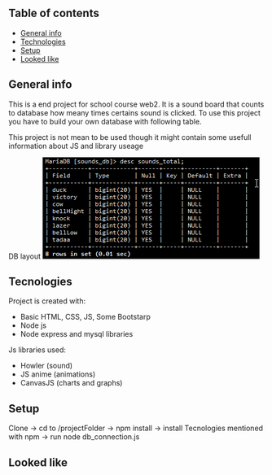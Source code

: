 ## Table of contents
* [General info](#general-info)
* [Technologies](#tecnologies)
* [Setup](#setup)
* [Looked like](#lookedlike)

## General info
This is a end project for school course web2.
It is a sound board that counts to database how meany times certains sound is clicked.
To use this project you have to build your own database with following table.

This project is not mean to be used though it might contain some usefull information about JS and library useage

DB layout
![database schema](https://github.com/shitCodeIsShit/web2FinalProject/blob/master/readmeImages/firefox_n3OqSh8ErW.png)

## Tecnologies
Project is created with:
* Basic HTML, CSS, JS, Some Bootstarp
* Node js
* Node express and mysql libraries

Js libraries used:
* Howler (sound)
* JS anime (animations)
* CanvasJS (charts and graphs)

## Setup
Clone -> cd to /projectFolder -> npm install -> install Tecnologies mentioned with npm -> run node db_connection.js

## Looked like